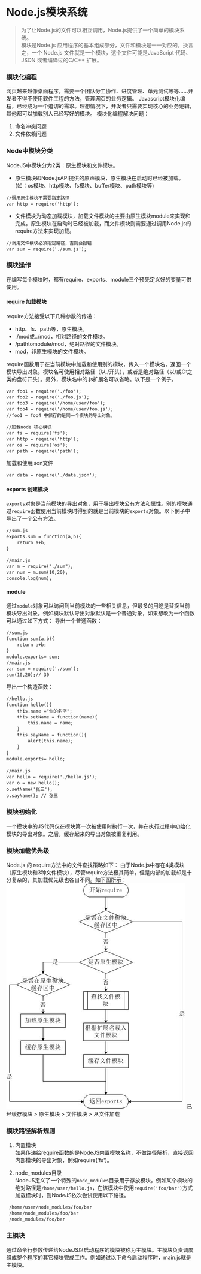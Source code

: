 # Node.js模块系统
>为了让Node.js的文件可以相互调用，Node.js提供了一个简单的模块系统。  
>模块是Node.js 应用程序的基本组成部分，文件和模块是一一对应的。换言之，一个 Node.js 文件就是一个模块，这个文件可能是JavaScript 代码、JSON 或者编译过的C/C++ 扩展。

### 模块化编程
网页越来越像桌面程序，需要一个团队分工协作、进度管理、单元测试等等......开发者不得不使用软件工程的方法，管理网页的业务逻辑。
Javascript模块化编程，已经成为一个迫切的需求。理想情况下，开发者只需要实现核心的业务逻辑，其他都可以加载别人已经写好的模块。
模块化编程解决问题：
1. 命名冲突问题
2. 文件依赖问题
### Node中模块分类
NodeJS中模块分为2类：原生模块和文件模块。
- 原生模块即Node.jsAPI提供的原声模块，原生模块在启动时已经被加载。(如：os模块、http模块、fs模块、buffer模块、path模块等)
```
//调用原生模块不需要指定路径
var http = require('http');
```
- 文件模块为动态加载模块，加载文件模块的主要由原生模块module来实现和完成。原生模块在启动时已经被加载，而文件模块则需要通过调用Node.js的require方法来实现加载。
```
//调用文件模块必须指定路径，否则会报错
var sum = require('./sum.js');
```
### 模块操作
在编写每个模块时，都有require、exports、module三个预先定义好的变量可供使用。

#### require 加载模块
require方法接受以下几种参数的传递：
- http、fs、path等，原生模块。
- ./mod或../mod，相对路径的文件模块。
- /pathtomodule/mod，绝对路径的文件模块。
- mod，非原生模块的文件模块。

require函数用于在当前模块中加载和使用别的模块，传入一个模块名，返回一个模块导出对象。模块名可使用相对路径（以./开头），或者是绝对路径（以/或C:之类的盘符开头）。另外，模块名中的.js扩展名可以省略。以下是一个例子。
```
var foo1 = require('./foo');
var foo2 = require('./foo.js');
var foo3 = require('/home/user/foo');
var foo4 = require('/home/user/foo.js');
//foo1 ~ foo4 中保存的是同一个模块的导出对象。
```
```
//加载node 核心模块
var fs = require('fs');
var http = require('http');
var os = require('os');
var path = require('path');
```
加载和使用json文件
```
var data = require('./data.json');
```
#### exports 创建模块
`exports`对象是当前模块的导出对象，用于导出模块公有方法和属性。别的模块通过`require`函数使用当前模块时得到的就是当前模块的`exports`对象。以下例子中导出了一个公有方法。
```
//sum.js
exports.sum = function(a,b){
    return a+b;
}

//main.js
var m = require("./sum");
var num = m.sum(10,20);
console.log(num);
```
#### module
通过`module`对象可以访问到当前模块的一些相关信息，但最多的用途是替换当前模块导出对象。例如模块默认导出对象默认是一个普通对象，如果想改为一个函数可以通过如下方式：
导出一个普通函数：
```
//sum.js
function sum(a,b){
    return a+b;
}
module.exports= sum;
//main.js
var sum = require('./sum');
sum(10,20);// 30
```
导出一个构造函数：
```
//hello.js
function hello(){
    this.name ="你的名字";
    this.setName = function(name){
        this.name = name;
    }
    this.sayName = function(){
        alert(this.name);
    }
}
module.exports= hello;

//main.js
var hello = require('./hello.js');
var o = new hello();
o.setName('张三');
o.sayName(); // 张三
```

### 模块初始化
一个模块中的JS代码仅在模块第一次被使用时执行一次，并在执行过程中初始化模块的导出对象。之后，缓存起来的导出对象被重复利用。
### 模块加载优先级
Node.js 的 require方法中的文件查找策略如下：
由于Node.js中存在4类模块（原生模块和3种文件模块），尽管require方法极其简单，但是内部的加载却是十分复杂的，其加载优先级也各自不同。如下图所示：
![模块加载策略](images/nodejs-require.jpg)
已经缓存模块 > 原生模块 > 文件模块 > 从文件加载
### 模块路径解析规则
1. 内置模块  
如果传递给require函数的是NodeJS内置模块名称，不做路径解析，直接返回内部模块的导出对象，例如require('fs')。

2. node_modules目录  
NodeJS定义了一个特殊的`node_modules`目录用于存放模块。例如某个模块的绝对路径是`/home/user/hello.js`，在该模块中使用`require('foo/bar')`方式加载模块时，则NodeJS依次尝试使用以下路径。
```
 /home/user/node_modules/foo/bar
 /home/node_modules/foo/bar
 /node_modules/foo/bar
 ```  
 
### 主模块
通过命令行参数传递给NodeJS以启动程序的模块被称为主模块。主模块负责调度组成整个程序的其它模块完成工作。例如通过以下命令启动程序时，main.js就是主模块。
